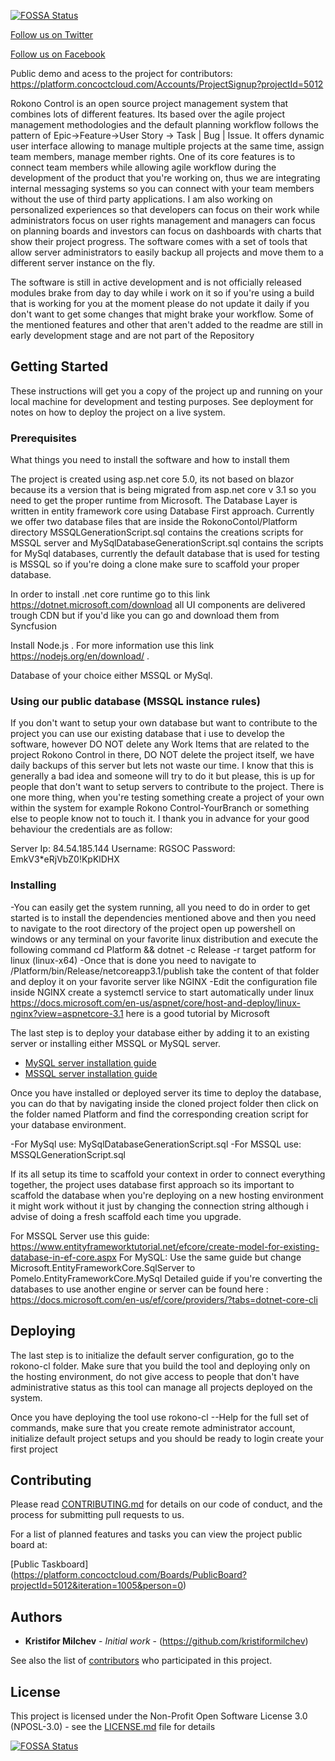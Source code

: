 
[![FOSSA Status](https://app.fossa.io/api/projects/git%2Bgithub.com%2FKristiforMilchev%2FRokonoControl.svg?type=shield)](https://app.fossa.io/projects/git%2Bgithub.com%2FKristiforMilchev%2FRokonoControl?ref=badge_shield)

<link href="social-media-buttons.min.css" rel="stylesheet">

<a href="https://twitter.com/RokonoC" class="ss-btn-twitter">Follow us on Twitter</a>

<a href="https://www.facebook.com/Rokono-Control-107429234338967" class="ss-btn-twitter">Follow us on Facebook</a>

Public demo and acess to the project for contributors:
 https://platform.concoctcloud.com/Accounts/ProjectSignup?projectId=5012

Rokono Control is an open source project management system that combines lots of different features. Its based over the agile project management methodologies and the default planning workflow follows the pattern of Epic->Feature->User Story -> Task | Bug | Issue. It offers dynamic user interface allowing to manage multiple projects at the same time, assign team members, manage member rights. One of its core features is to connect team members while allowing agile workflow during the development of the product that you're working on, thus we are integrating internal messaging systems so you can connect with your team members without the use of third party applications. I am also working on personalized experiences so that developers can focus on their work while administrators focus on user rights management and managers can focus on planning boards and investors can focus on dashboards with charts that show  their project progress. The software comes with a set of tools that allow server administrators to easily backup all projects and move them to a different server instance on the fly.

The software is still in active development and is not officially released modules brake from day to day while i work on it so if you're using a build that is working for you
at the moment please do not update it daily if you don't want to get some changes that might brake your workflow. Some of the mentioned features and other that aren't added to the readme are still in early development stage and are not part of the Repository
## Getting Started

These instructions will get you a copy of the project up and running on your local machine for development and testing purposes. See deployment for notes on how to deploy the project on a live system.

### Prerequisites

What things you need to install the software and how to install them

The project is created using asp.net core 5.0, its not based on blazor because its a version that is being migrated from asp.net core v 3.1 so you need to get the proper runtime from Microsoft.
The Database Layer is written in entity framework core using Database First approach.
Currently we offer two database files that are inside the RokonoContol/Platform directory MSSQLGenerationScript.sql contains the creations scripts for MSSQL server
and MySqlDatabaseGenerationScript.sql contains the scripts for MySql databases, currently the default database that is used for testing is MSSQL so if you're doing a clone make sure to scaffold your proper database.

In order to install .net core runtime go to this link https://dotnet.microsoft.com/download all UI components are delivered trough CDN but if you'd like you can go and download them from Syncfusion 

Install Node.js . For more information use this link https://nodejs.org/en/download/ .

Database of your choice either MSSQL or MySql.

### Using our public database (MSSQL instance rules) 
If you don't want to setup your own database but want to contribute to the project you can use our existing database that i use to develop the software, however DO NOT delete any Work Items that are related to the project Rokono Control in there, DO NOT delete the project itself, we have daily backups of this server but lets not waste our time. I know that this is generally a bad idea and someone will try to do it but please, this is up for people that don't want to setup servers to contribute to the project. There is one more thing, when you're testing something create a project of your own within the system for example Rokono Control-YourBranch or something else to people know not to touch it. I thank you in advance for your good behaviour the credentials are as follow:

Server Ip: 84.54.185.144
Username: RGSOC
Password: EmkV3*eRjVbZ0!KpKlDHX
 

### Installing
 
 -You can easily get the system running, all you need to do in order to get started is to install the dependencies mentioned above and then you need to navigate to the root directory of the project
 open up powershell on windows or any terminal on your favorite linux distribution and execute the following command cd Platform && dotnet -c Release -r target patform for linux (linux-x64)
 -Once that is done you need to navigate to /Platform/bin/Release/netcoreapp3.1/publish take the content of that folder and deploy it on your favorite server like NGINX 
 -Edit the configuration file inside NGINX create a systemctl service to start automatically under linux https://docs.microsoft.com/en-us/aspnet/core/host-and-deploy/linux-nginx?view=aspnetcore-3.1 here is a good tutorial by Microsoft

The last step is to deploy your database either by adding it to an existing server or installing either MSSQL or MySQL server. 

- [MySQL server installation guide](https://dev.mysql.com/doc/mysql-installation-excerpt/5.7/en/) 
- [MSSQL server installation guide](https://docs.microsoft.com/en-us/sql/database-engine/install-windows/install-sql-server?view=sql-server-ver15)

Once you have installed or deployed server its time to deploy the database, you can do that by navigating inside the cloned project folder then click on the folder named Platform and find the corresponding creation script for your database environment. 

-For MySql use: MySqlDatabaseGenerationScript.sql
-For MSSQL use: MSSQLGenerationScript.sql

If its all setup its time to scaffold your context in order to connect everything together, the project uses database first approach so its important to scaffold the database when you're deploying on a new hosting environment it might work without it just by changing the connection string although i advise of doing a fresh scaffold each time you upgrade.

For MSSQL Server use this guide: 
https://www.entityframeworktutorial.net/efcore/create-model-for-existing-database-in-ef-core.aspx
For MySQL:
Use the same guide but change  Microsoft.EntityFrameworkCore.SqlServer to Pomelo.EntityFrameworkCore.MySql
Detailed guide if you're converting the databases to use another engine or server can be found here :
https://docs.microsoft.com/en-us/ef/core/providers/?tabs=dotnet-core-cli

## Deploying

The last step is to initialize the default server configuration, go to the rokono-cl folder. Make sure that you build the tool and deploying only on the hosting environment, do not give access to people that don't have administrative status as this tool can manage all projects deployed on the system.

Once you have deploying the tool use rokono-cl --Help for the full set of commands, make sure that you create remote administrator account, initialize default project setups and you should be ready to login create your first project 

## Contributing

Please read [CONTRIBUTING.md](https://github.com/KristiforMilchev/RokonoControl/blob/master/Contributing.md) for details on our code of conduct, and the process for submitting pull requests to us.

For a list of planned features and tasks you can view the project public board at:


[Public Taskboard] (https://platform.concoctcloud.com/Boards/PublicBoard?projectId=5012&iteration=1005&person=0) 


## Authors

* **Kristifor Milchev** - *Initial work* - (https://github.com/kristiformilchev)

See also the  list of [contributors](https://github.com/KristiforMilchev/RokonoControl/blob/master/CODE_OF_CONDUCT.md) who participated in this project.

## License

This project is licensed under the Non-Profit Open Software License 3.0 (NPOSL-3.0) - see the [LICENSE.md](https://github.com/KristiforMilchev/RokonoControl/blob/master/License.md) file for details



[![FOSSA Status](https://app.fossa.io/api/projects/git%2Bgithub.com%2FKristiforMilchev%2FRokonoControl.svg?type=large)](https://app.fossa.io/projects/git%2Bgithub.com%2FKristiforMilchev%2FRokonoControl?ref=badge_large)

